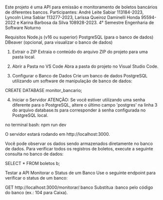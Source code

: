 Este projeto é uma API para emissão e monitoramento de boletos bancários de diferentes bancos.
Participantes: André Leite Sabiar 113184-2023, Lyncoln Lima Sabiar 113277-2023, Larissa Queiroz Daminelli Honda 95594-2022 e Karina Barbosa da Silva 108928-2023.
4° Semestre Engenharia de Software Noturno

Requisitos
Node.js (v16 ou superior)
PostgreSQL (para o banco de dados)
DBeaver (opcional, para visualizar o banco de dados)


1. Extrair o ZIP
Extraia o conteúdo do arquivo ZIP do projeto para uma pasta local.

2. Abrir a Pasta no VS Code
Abra a pasta do projeto no Visual Studio Code.

3. Configurar o Banco de Dados
Crie um banco de dados PostgreSQL utilizando um software de manipulação de banco de dados:

CREATE DATABASE monitor_bancario;


4. Iniciar o Servidor
ATENÇÃO: Se você estiver utilizando uma senha diferente para o PostgreSQL, altere o último campo 'postgres' na linha 3 do arquivo database.ts para corresponder à senha configurada no PostgreSQL local.

no terminal bash:
npm run dev

O servidor estará rodando em http://localhost:3000.


Você pode observar os dados sendo armazenados diretamente no banco de dados.
Para verificar todos os registros de boletos, execute a seguinte consulta no banco de dados:

SELECT * FROM boletos b;


Testar a API
Monitorar o Status de um Banco
Use o seguinte endpoint para verificar o status de um banco:

GET http://localhost:3000/monitorar/:banco
Substitua :banco pelo código do banco (ex.: 104 para Caixa).